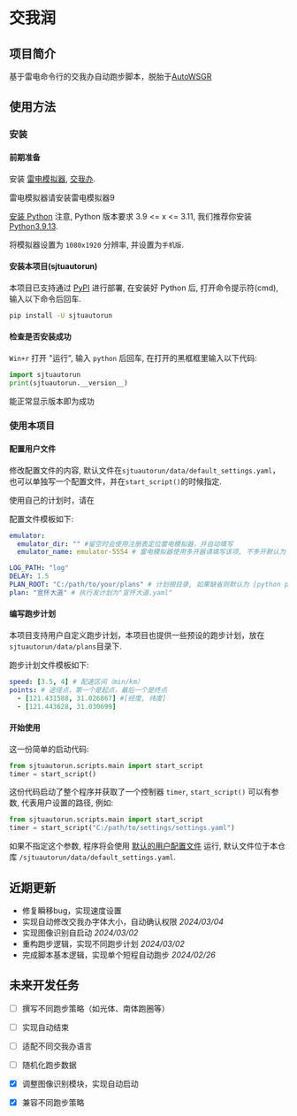 # 交我润

## 项目简介

基于雷电命令行的交我办自动跑步脚本，脱胎于[AutoWSGR](https://github.com/huan-yp/Auto-WSGR)

## 使用方法

### 安装

#### 前期准备

安装 [雷电模拟器](https://www.ldmnq.com/), [交我办](https://net.sjtu.edu.cn/wlfw/jwbApp.htm).

雷电模拟器请安装雷电模拟器9

[安装 Python](https://zhuanlan.zhihu.com/p/111168324) 注意, Python 版本要求 3.9 <= x <= 3.11, 我们推荐你安装 [Python3.9.13](https://www.python.org/downloads/release/python-3913/).

将模拟器设置为 `1080x1920` 分辨率, 并设置为`手机版`.

#### 安装本项目(sjtuautorun)

本项目已支持通过 [PyPI](https://pypi.org/project/sjtuautorun/) 进行部署, 在安装好 Python 后, 打开命令提示符(cmd), 输入以下命令后回车.

```bash
pip install -U sjtuautorun
```

#### 检查是否安装成功

`Win+r` 打开 "运行", 输入 `python` 后回车, 在打开的黑框框里输入以下代码:

```python
import sjtuautorun
print(sjtuautorun.__version__)
```

能正常显示版本即为成功

### 使用本项目

#### 配置用户文件

修改配置文件的内容, 默认文件在`sjtuautorun/data/default_settings.yaml`，也可以单独写一个配置文件，并在`start_script()`的时候指定.

使用自己的计划时，请在

配置文件模板如下:

```yaml
emulator:
  emulator_dir: "" #留空时会使用注册表定位雷电模拟器，并自动填写
  emulator_name: emulator-5554 # 雷电模拟器使用多开器请填写该项, 不多开默认为 "emulator-5554"

LOG_PATH: "log"
DELAY: 1.5
PLAN_ROOT: "C:/path/to/your/plans" # 计划根目录, 如果缺省则默认为 [python packages 目录]/sjtuautorun/data/plans
plan: "宣怀大道" # 执行发计划为"宣怀大道.yaml"
```

#### 编写跑步计划

本项目支持用户自定义跑步计划，本项目也提供一些预设的跑步计划，放在`sjtuautorun/data/plans`目录下.

跑步计划文件模板如下:

```yaml
speed: [3.5, 4] # 配速区间（min/km）
points: # 途径点，第一个是起点，最后一个是终点
  - [121.431588, 31.026867] #[经度, 纬度]
  - [121.443628, 31.030699]
```

#### 开始使用

这一份简单的启动代码:

```python
from sjtuautorun.scripts.main import start_script
timer = start_script()
```

这份代码启动了整个程序并获取了一个控制器 `timer`, `start_script()` 可以有参数, 代表用户设置的路径, 例如:

```python
from sjtuautorun.scripts.main import start_script
timer = start_script("C:/path/to/settings/settings.yaml")
```

如果不指定这个参数, 程序将会使用
[默认的用户配置文件](https://github.com/cwlm/SJTU_AutoRun/blob/documentation/sjtuautorun/data/default_settings.yaml)
运行, 默认文件位于本仓库 `/sjtuautorun/data/default_settings.yaml`.

## 近期更新

- 修复瞬移bug，实现速度设置
- 实现自动修改交我办字体大小，自动确认权限 *2024/03/04*
- 实现图像识别自启动 *2024/03/02*
- 重构跑步逻辑，实现不同跑步计划 *2024/03/02*
- 完成脚本基本逻辑，实现单个短程自动跑步 *2024/02/26*

## 未来开发任务

- [ ] 撰写不同跑步策略（如光体、南体跑圈等）
- [ ] 实现自动结束
- [ ] 适配不同交我办语言
- [ ] 随机化跑步数据
- [x] 调整图像识别模块，实现自动启动
- [x] 兼容不同跑步策略

